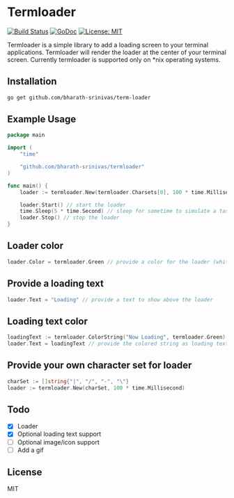 # Termloader
[![Build Status](https://travis-ci.org/bharath-srinivas/termloader.svg?branch=master)](https://travis-ci.org/bharath-srinivas/termloader)
[![GoDoc](https://godoc.org/github.com/bharath-srinivas/termloader?status.svg)](https://godoc.org/github.com/bharath-srinivas/termloader)
[![License: MIT](https://img.shields.io/badge/License-MIT-blue.svg)](LICENSE)

Termloader is a simple library to add a loading screen to your terminal applications. Termloader will render the 
loader at the center of your terminal screen. Currently termloader is supported only on *nix operating systems.

## Installation
```bash
go get github.com/bharath-srinivas/term-loader
``` 

## Example Usage
```go
package main

import (
	"time"

	"github.com/bharath-srinivas/termloader"
)

func main() {
	loader := termloader.New(termloader.Charsets[0], 100 * time.Millisecond) // construct a new loader with config

	loader.Start() // start the loader
	time.Sleep(5 * time.Second) // sleep for sometime to simulate a task
	loader.Stop() // stop the loader
}
```

## Loader color
```go
loader.Color = termloader.Green // provide a color for the loader (white if not provided)
```

## Provide a loading text
```go
loader.Text = "Loading" // provide a text to show above the loader
```

## Loading text color
```go
loadingText := termloader.ColorString("Now Loading", termloader.Green) // color the string
loader.Text = loadingText // provide the colored string as loading text
```

## Provide your own character set for loader
```go
charSet := []string{"|", "/", "-", "\"}
loader := termloader.New(charSet, 100 * time.Millisecond)
```

## Todo
- [x] Loader
- [x] Optional loading text support
- [ ] Optional image/icon support
- [ ] Add a gif

## License
MIT